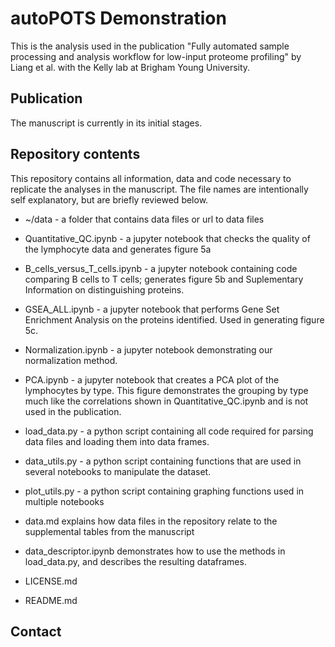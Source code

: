 # autoPOTS Demonstration

This is the analysis used in the publication "Fully automated sample processing and analysis workflow for low-input proteome profiling" by Liang et al. with the Kelly lab at Brigham Young University. 

## Publication
The manuscript is currently in its initial stages.

## Repository contents
This repository contains all information, data and code necessary to replicate the analyses in the manuscript. The file names are intentionally self explanatory, but are briefly reviewed below.

* ~/data - a folder that contains data files or url to data files

* Quantitative_QC.ipynb - a jupyter notebook that checks the quality of the lymphocyte data and generates figure 5a
* B_cells_versus_T_cells.ipynb - a jupyter notebook containing code comparing B cells to T cells; generates figure 5b and Suplementary Information on distinguishing proteins.
* GSEA_ALL.ipynb - a jupyter notebook that performs Gene Set Enrichment Analysis on the proteins identified. Used in generating figure 5c.

* Normalization.ipynb - a jupyter notebook demonstrating our normalization method. 
* PCA.ipynb - a jupyter notebook that creates a PCA plot of the lymphocytes by type. This figure demonstrates the grouping by type much like the correlations shown in Quantitative_QC.ipynb and is not used in the publication.

* load_data.py - a python script containing all code required for parsing data files and loading them into data frames.
* data_utils.py - a python script containing functions that are used in several notebooks to manipulate the dataset.
* plot_utils.py - a python script containing graphing functions used in multiple notebooks

* data.md  explains how data files in the repository relate to the supplemental tables from the manuscript
* data_descriptor.ipynb demonstrates how to use the methods in load_data.py, and describes the resulting dataframes.
* LICENSE.md
* README.md 

## Contact

